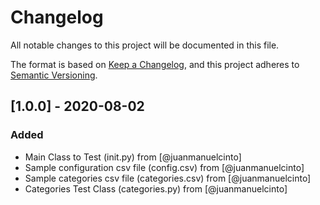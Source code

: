 # Changelog

All notable changes to this project will be documented in this file.

The format is based on [Keep a Changelog](https://keepachangelog.com/en/1.0.0/),
and this project adheres to [Semantic Versioning](https://semver.org/spec/v2.0.0.html).

## [1.0.0] - 2020-08-02

### Added

- Main Class to Test (init.py) from [@juanmanuelcinto]
- Sample configuration csv file (config.csv) from [@juanmanuelcinto]
- Sample categories csv file (categories.csv) from [@juanmanuelcinto]
- Categories Test Class (categories.py) from [@juanmanuelcinto]
